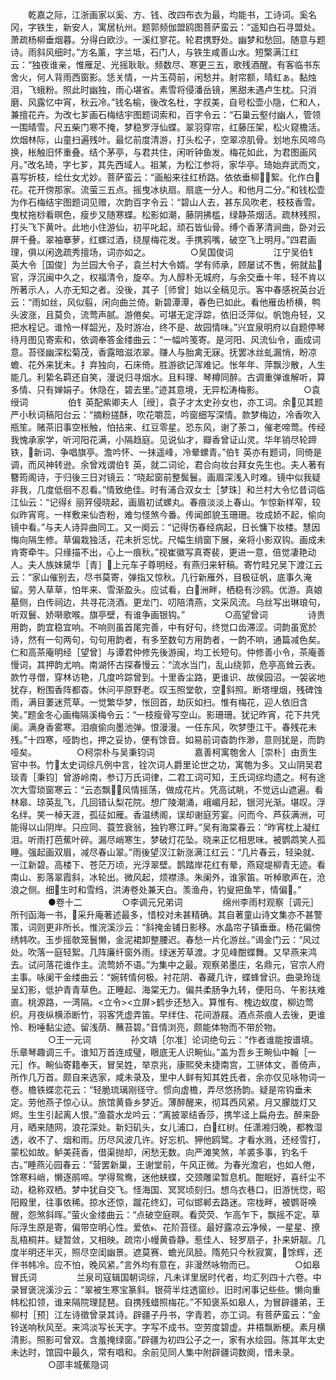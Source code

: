 <!-- { "loadSidebar": true } -->
　　乾嘉之际，江浙画家以奚、方、钱、改四布衣为最，均能书，工诗词。奚名冈，字铁生，新安人，寓居杭州。题郭频伽盟鸥图菩萨蛮云：“遥知白石寻盟处。萧疏杨柳垂烟暮。分得白欧沙。一溪红寥花。轮君携野处。幽梦和愁回。随意与题诗。雨斜风细时。”方名薰，字兰坻，石门人，与铁生咸善山水。短檠满江红云：“独夜谁亲，惟雁足、光摇耿耿。频数尽、寒更三五，歌残酒醒。有客临书东舍火，何人背雨西窗影。恁关情，一片玉荷前，闲愁并。射帘额，晴虹ぁ。黏烛泪，飞蛾粉。照此时幽独，雨心堪省。素雪将侵潘岳镜，黑甜未遇卢生枕。只消磨、风露忆中宵，秋云冷。”钱名榆，後改名杜，字叔美，自号松壶小隐，仁和人，兼擅花卉。为改七芗画石梅结宇图题词索和，百字令云：“石巢云壑付幽人，管领一围晴雪。尺五柴门寒不掩，梦稳罗浮仙蝶。翠羽穿帘，红藤压架，松火窥檐活。炊烟林际，山童扫遍残叶。最忆前度清游，打头松子，空翠凉肌骨。划地东风啼鸟换，枨触旧怀重叠。结个茅亭，与君共住，闲听钟鱼发。梅花如此，为君图画风月。”改名琦，字七芗，其先西域人。祖某，为松江参将，家华亭。琦始弃武而文，喜写折枝，绘仕女尤妙。菩萨蛮云：“画船来往红桥路。依依垂柳絮。化作白花。花开傍那家。流萤三五点。摇曳冰纨扇。扇底一分人。和他月二分。”和钱松壶为作石梅结宇图题词见赠，次韵百字令云：“碧山人去，甚东风吹老，枝枝香雪。曳杖拖桫看暝色，瘦步又随寒蝶。松影如潮，藤阴拂槛，绿静茶烟活。疏林残照，打头飞下黄叶。此地小住游仙，初平叱起，顽石皆仙骨。缚个香茅清涧曲，卧对云屏千叠。翠袖搴萝，红螺过酒，绕屋梅花发。手携鸦嘴，破空飞上明月。”四君画理，俱以闲逸疏秀擅场，词亦如之。
　　
　　○吴国俊词
　　
　　江宁吴伯钅英大令［国俊］为兰园大令子，袁兰村大令婿。学有师承，顾屡试不售，俯就盐官，浮沉闽中久之，权福清令，旋卒。为人醇朴无城府，与余交垂十年，轻不肯以所著示人，人亦无知之者。没後，其子［师曾］始以全稿见示。客中春感祝英台近云：“雨如丝，风似翦，闲向曲兰倚。新碧潭潭，春色已如此。看他雁齿桥横，鸭头波涨，且莫负，流莺声腻。游倦矣。可堪无定浮踪，依旧泛萍似。帆饱舟轻，又把水程记。谁怜一样韶光，及时游冶，终不是、故园情味。”兴宜泉明府以自题停琴待月图见寄索和，依调奉答金缕曲云：“一幅吟笺寄。是河阳、风流仙令，画成词意。苔径幽深松菊茂，香露暗滋浓翠。赚人与胎禽无寐。抚罢冰丝虬漏悄，盼凉蟾、花外来犹未。扌弃独向，石床倚。胜游欲记浑难记。怅年年、萍飘沙散，人生能几。利絷名羁还自笑，漫说归寻烟水。且料理、琴樽同醉。古调重弹谁解听，算多情、只有婵娟子。休隐在，碧去里。”迹其意境，无异松涛梅影。
　　
　　○袁绶词
　　
　　伯钅英配紫卿夫人［绶］，袁子才太史孙女也，亦工词。余见其题严小秋词稿阳台云：“摘粉搓酥，吹花嚼蕊，吟窗细写深情。款梦梅边，冷香吹入瓶笙。赌茶旧事空枨触，怕拈来、红豆零星。恐东风，谢了荼コ，催老啼莺。传经我愧承家学，听河阳花满，小隔趋庭。见说仙才，瓣香曾证山灵。华年销尽轮蹄铁，新词、争唱旗亭。澹吟怀、一抹遥峰，冷晕螺青。”伯钅英亦有题词，同倚是调，而风神转逊。余曾戏谓伯钅英，就二词论，君合向妆台拜女先生也。夫人著有簪筠阁诗，于归後三日对镜云：“晓起窗前整鬓鬟。画眉深浅入时难。镜中似我疑非我，几度低徊不忍看。”情致绝佳。时有浦合双女士［梦珠］和兰村大令忆昔词临江仙云：“记得纟丽笄侵晓起，画眉初试螺丸。春痕淡淡上春山。乍惊新样窄，较似昨宵弯。一样敷来仙杏粉，难匀怪煞今番。传闻郎貌玉珊珊。妆成娇不起，偷向镜中看。”与夫人诗异曲同工。又一阕云：“记得伤春经病起，日长慵下妆楼。慧因悔向隔生修。草偏栽独活，花未折忘忧。尺幅生绡窗下展，亲将小影双钩。画成未肯寄牵牛。只缘描不出，心上一痕秋。”视崔徽写真寄裴，更进一意，倍觉凄艳动人。夫人族妹黛华［青］上元车子尊明经，有燕归来轩稿。寄竹畦兄吴下渡江云云：“家山催别去，尽书莫寄，弹指又惊秋。几行新雁外，目极征帆，底事久淹留。劳人草草，怕年来、雪渐盈头。应试看，白洲畔，栖稳有沙鸥。优游。真娘墓侧，白传祠边，共寻花浇酒。更龙门、叨陪清燕，文采风流。乌丝写出琳琅句，听双鬟、娇啭歌喉。旗亭壁，有谁争画银钩。”
　　
　　○高望曾词
　　
　　诗贵用韵，韵宜稳宜响。不响则虽首尾完善，中有好句，终觉口齿滞涩。词韵虽宽於诗，然有一句两句，句句用韵者，有多至数句方用韵者，一韵不响，通篇减色矣。仁和高茶庵明经［望曾］与谭君仲修先後游闽，均工长短句。仲修善小令，茶庵善慢词，其押韵尤响。南湖怀古探春慢云：“流水当门，乱山绕郭，危亭高耸云表。款竹寻僧，穿林访艳，几度吟踪曾到。十里香尘路，更谁识、故侯园沼。一袈裟地犹存，粉围香阵都杳。休问平原野老。叹玉照堂欹，空斜照。断塔埋烟，残碑蚀雨，满目萋迷荒草。一觉繁华梦，怅回首，劫灰如扫。惟有梅花，迎人依旧含笑。”题金冬心画梅隔溪梅令云：“一枝瘦骨写空山。影珊珊。犹记昨宵，花下共凭阑。满身香雾寒。泪痕偷向墨池弹。恨漫漫。一任东风，吹梦堕江干。春残花未残。”十四寒，哑韵也，押之妥协，便有馀音。如易前词杳韵作渺，意则犹是，而韵哑矣。
　　
　　○柯崇朴与吴秉钧词
　　
　　嘉善柯寓匏舍人［崇朴］由贡生官中书。竹太史词综凡例中言，铨次词人爵里论世之功，寓匏为多。又山阴吴君琰青［秉钧］曾游岭南，参订万氏词律，二君工词可知，王氏词综均遗之。柯有途次大雪琐窗寒云：“云态飘，风情摇荡，做成花片。凭高试眺，不觉远山遮遍。看林皋、琼英乱飞，几回错认梨花院。想广陵潮涌，峨嵋月起，银河光渐。堪叹。浮名绊。笑一棹天涯，孤征如雁。香温绣阁，误却谢庭芳宴。问而今、芦荻满洲，可能得以山阴岸。只应同、蓑笠衰翁，独钓寒江畔。”吴有海棠春云：“昨宵枕上凝红泪。听雨打芭蕉叶碎。漏尽峭寒生，梦破灯花坠。晓来正忆相思味。被鹦鹉笑人孤睡。强起画双眉，减尽春山翠。”雨後望汉江新涨满江红云：“几片春云，轻染就、一江新碧。高楼下、苍茫万顷，光浮翠壁。鹊踏岸花红有晕，燕窥堤柳青无迹。看南山、影落翠霞斜，冰轮出。微风起，烦襟涤。朱阑外，谁家笛。听棹歌声在，沧浪之侧。细生时和雪绉，洪涛卷处兼天白。羡渔舟，钓叟把鱼竿，情偏。”
　　
　　●卷十二
　　
　　○李调元兄弟词
　　
　　绵州李雨村观察［调元］所刊函海一书，采升庵著述最多，惜校对未甚精确。其自著童山诗文集亦不甚警策，词则更非所长。惟浣溪沙云：“斜掩金铺日影移。水晶帘子镇垂垂。杨花偏傍绣帏吹。玉步摇欹笼鬟懒，金泥裙卸整腰迟。春愁一片化游丝。”谒金门云：“风过处。吹落一庭轻絮。几阵廉纤窗外雨。绿迷芳草渡。才见峰酣蝶舞。又早燕来鸿去。试问落花谁作主。流莺娇不语。”为集中之最。观察弟墨庄，名鼎元，官宗人府主事。咏阑干金缕曲云：“婉转情何极。衬花阴、春藏几许，蝶蜂曾识。曲录玲珑呈幻影，低护青青草色。正睡起、海棠无力。偏共柔肠争九转，便阳乌、午影扶难直。桃源路，一湾隔。<立令><立屏>鹤步还愁入。算惟有、槐边蚁度，柳边莺织。月夜纵横添断竹，羽客凭虚弄笛。早绊住、花间游屐。酒点茶痕人去後，更谁怜、粉唾黏尘迹。留浅荫、蘸苔碧。”音情浏亮，颇能体物而不带於物。
　　
　　○王一元词
　　
　　孙文靖［尔准］论词绝句云：“作者谁能按谱填。乐章琴趣调三千。谁知万首连成璧，眼底无人识畹仙。”盖为吾乡王畹仙中翰［一元］作。畹仙寄籍奉天，冒吴姓，举京兆，康熙癸未捷南宫，工骈体文，善倚声，所作几万首。颇自来选家，咸未录及，里中人鲜有知其姓氏者，余亦仅见咏物词一卷。檐铁蝶恋花云：“轻脆琉璃刚径守。惯向虚檐，弄尽悠扬韵。疑是帘钩垂未定。劳他燕子惊心认。旅馆黄昏乡梦近。薄醉醒来，彻耳西风紧。月又朦胧灯又烬。生生引起离人恨。”渔蓑水龙吟云：“离披翠结香莎，携竿迳上扁舟去。醉来卧月，晒来随网，浪花深处。新妇矶头，女儿浦口，白红树。任潇湘归晚，都教湿透，收不了、烟和雨。历尽风波几许。好忘机、狎他鸥鹭。才看水溅，还经雪打，蒙松如故。鲈美莼香，借渠抛却，闲愁无数。向严滩笑煞，羊裘多事，钓名千古。”睡燕沁园春云：“营罢新巢，王谢堂前，午风正微。为春光澹宕，也如人倦，馀寒料峭，懒逐鹃啼。学得鸳鸯，迷他蛱蝶，交颈雕梁暂息机。酣眠好，喜纤尘不动，稳称双栖。梦中犹自交飞。怪海国、冥冥顷刻归。想乌衣巷口，旧游恍惚，昭阳殿里，往事依稀。掠水还惊，蹴花终幻，可似邯郸去路迷。帘栊畔，被鹦哥唤醒，怨煞斜晖。”萤火金缕曲云：“点破空庭暝。看荧荧、乍高乍下，飘摇不定。草际浮生原是寄，偏带空明心性。爱依、花阶苔径。最好露凉云净候，一星星、撩乱梧桐井。疑暂敛，又相映。疏帘小幔黄昏静。惹佳人、轻罗扇子，扑来妍靓。几度半明还半灭，照尽空闺幽景。遮莫赛、蟾光凤胫。隋苑只今秋寂寞，馀辉，还伴书帏冷。应不怕，晚风紧。”言外均有意在，非漫然咏物而已。
　　
　　○如皋冒氏词
　　
　　兰泉司寇辑国朝词综，凡未详里居时代者，均汇列四十六卷。中录冒褒浣溪沙云：“翠被生寒宝篆斜。银荷半炷透窗纱。旧时闲事记些些。懒向重帏松扣领，谁来隔院理琵琶。自携残蜡照梅花。”不知褒系如皋人，为冒辟疆弟，王柳村［预］江左诗徵曾录其诗。辟疆子丹书，字青若，亦工词。有菩萨蛮云：“金铃送响秋风至。来鸿淡写长天字。字写不成书。空劳度碧虚。井梧飘断梗。素月横清影。照影可曾双。含羞掩绿窗。”辟疆为初四公子之一，家有水绘园。陈其年太史未达时，馆园中最久，常有唱和。余前见同人集中附辟疆词数阕，惜未录。
　　
　　○邵丰城蕉隐词
　　
